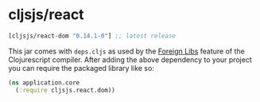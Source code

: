 # cljsjs/react

[](dependency)
```clojure
[cljsjs/react-dom "0.14.1-0"] ;; latest release
```
[](/dependency)

This jar comes with `deps.cljs` as used by the [Foreign Libs][flibs] feature
of the Clojurescript compiler. After adding the above dependency to your project
you can require the packaged library like so:

```clojure
(ns application.core
  (:require cljsjs.react.dom))
```

[flibs]: https://github.com/clojure/clojurescript/wiki/Packaging-Foreign-Dependencies
